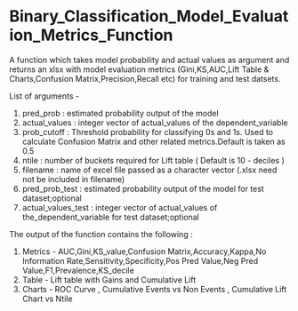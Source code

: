 # Binary_Classification_Model_Evaluation_Metrics_Function
A function which takes model probability and actual values as argument and returns an xlsx with model evaluation metrics (Gini,KS,AUC,Lift Table &amp; Charts,Confusion Matrix,Precision,Recall etc) for training and test datsets.

List of arguments -
1) pred_prob : estimated probability output of the model
2) actual_values : integer vector of actual_values of the dependent_variable
3) prob_cutoff : Threshold probability for classifying 0s and 1s. Used to calculate Confusion Matrix and other related metrics.Default is taken as 0.5
4) ntile : number of buckets required for Lift table ( Default is 10 - deciles )
5) filename : name of excel file passed as a character vector (.xlsx need not be included in filename)
6) pred_prob_test : estimated probability output of the model for test dataset;optional
7) actual_values_test : integer vector of actual_values of the_dependent_variable for test dataset;optional

The output of the function contains the following :
1. Metrics - AUC,Gini,KS_value,Confusion Matrix,Accuracy,Kappa,No Information Rate,Sensitivity,Specificity,Pos Pred Value,Neg Pred Value,F1,Prevalence,KS_decile 
2. Table - Lift table with Gains and Cumulative Lift
3. Charts - ROC Curve , Cumulative Events vs Non Events , Cumulative Lift Chart vs Ntile


